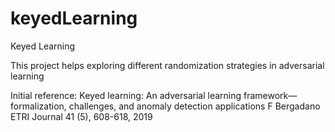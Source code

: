 # keyedLearning
Keyed Learning

This project helps exploring different randomization strategies in adversarial learning

Initial reference:
Keyed learning: An adversarial learning framework—formalization, challenges, and anomaly detection applications
F Bergadano
ETRI Journal 41 (5), 608-618, 2019

